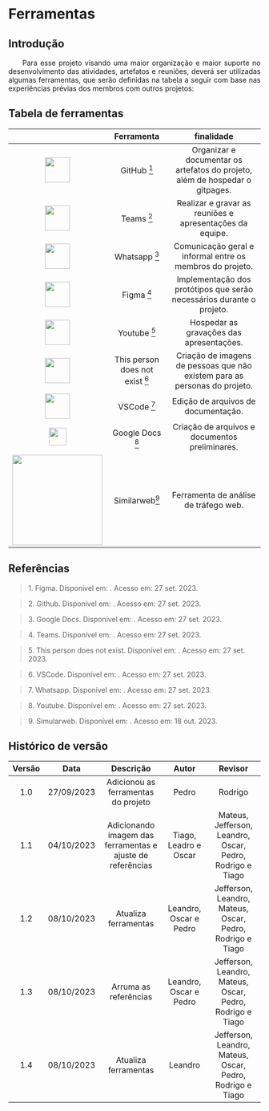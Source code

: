 # Ferramentas

## Introdução
<p align="justify">&emsp;&emsp;Para esse projeto visando uma maior organização e maior suporte no desenvolvimento das atividades, artefatos e reuniões, deverá ser  utilizadas algumas ferramentas, que serão definidas na tabela a seguir com base nas experiências prévias dos membros com outros projetos: </p>


## Tabela de ferramentas

|           | Ferramenta | finalidade |  
|:---------:| :---------:| :--------: | 
| <img src="https://cdn-icons-png.flaticon.com/512/25/25231.png" width=50> | GitHub <a href="#1"><sup>1</sup></a> |Organizar e documentar os artefatos do projeto, além de hospedar o gitpages. | 
| <img src="https://logodownload.org/wp-content/uploads/2021/08/microsoft-teams-logo-1.png" width=50> |Teams <a href="#2"><sup>2</sup></a>| Realizar e gravar as reuniões e apresentações da equipe.| 
| <img src="https://cdn.icon-icons.com/icons2/2592/PNG/512/whatsapp_logo_icon_154480.png" width=50> |Whatsapp <a href="#3"><sup>3</sup></a>| Comunicação geral e informal entre os membros do projeto.  | 
| <img src="https://logowik.com/content/uploads/images/figma.jpg" width=50> |Figma <a href="#4"><sup>4</sup></a>| Implementação dos protótipos que serão necessários durante o projeto.  | 
| <img src="https://img.freepik.com/vetores-premium/logo-vermelho-do-youtube-logo-de-midia-social_197792-1803.jpg" width=50> |Youtube <a href="#5"><sup>5</sup></a>| Hospedar as gravações das apresentações.  | 
| <img src="https://cdnstorage.sendbig.com/unreal/female.webp" width=50> |This person does not exist <a href="#6"><sup>6</sup></a>| Criação de imagens de pessoas que não existem para as personas do projeto.  | 
| <img src="https://logowik.com/content/uploads/images/visual-studio-code7642.jpg" width=50> |VSCode <a href="#7"><sup>7</sup></a>| Edição de arquivos de documentação. | 
| <img src="https://mailmeteor.com/logos/assets/PNG/Google_Docs_Logo_512px.png" width=35> |Google Docs <a href="#8"><sup>8</sup></a>| Criação de arquivos e documentos preliminares.  | 
| <img src="https://cdn.worldvectorlogo.com/logos/similarweb.svg" width = 180 > | Similarweb<a href="#9"><sup>9</sup></a> | Ferramenta de análise de tráfego web. |  

## Referências

> <p id="1"> 1. Figma. Disponível em: <https://www.figma.com/>. Acesso em: 27 set. 2023.</p>

> <p id="2"> 2. Github. Disponível em: <https://github.com/>. Acesso em: 27 set. 2023.</p>

> <p id="3"> 3. Google Docs. Disponível em: <https://www.google.com/docs/about/>. Acesso em: 27 set. 2023.</p>

> <p id="4"> 4. Teams. Disponível em: <https://www.microsoft.com/pt-br/microsoft-teams/group-chat-software>. Acesso em: 27 set. 2023.</p>

> <p id="5"> 5. This person does not exist. Disponível em: <https://thispersondoesnotexist.com/>. Acesso em: 27 set. 2023.</p>

> <p id="6"> 6. VSCode. Disponível em: <https://code.visualstudio.com/>. Acesso em: 27 set. 2023.</p>

> <p id="7"> 7. Whatsapp. Disponível em: <https://www.whatsapp.com>. Acesso em: 27 set. 2023.</p>

> <p id="8"> 8. Youtube. Disponível em: <https://www.youtube.com/>. Acesso em: 27 set. 2023.</p>

> <p id="9"> 9. Simularweb. Disponível em: <https://www.similarweb.com/pt/>. Acesso em: 18 out. 2023.</p>


## Histórico de versão
<center>

| Versão |    Data    |      Descrição       |  Autor  | Revisor |
| :----: | :--------: | :------------------: | :-----: | :-----: |
|  1.0   | 27/09/2023 | Adicionou as ferramentas do projeto| Pedro | Rodrigo  |
| 1.1 | 04/10/2023 | Adicionando imagem das ferramentas e ajuste de referências | Tiago, Leadro e Oscar | Mateus, Jefferson, Leandro, Oscar, Pedro, Rodrigo e Tiago |
| 1.2 | 08/10/2023 | Atualiza ferramentas | Leandro, Oscar e Pedro | Jefferson, Leandro, Mateus, Oscar, Pedro, Rodrigo e Tiago |
| 1.3 | 08/10/2023 | Arruma as referências | Leandro, Oscar e Pedro | Jefferson, Leandro, Mateus, Oscar, Pedro, Rodrigo e Tiago |
| 1.4 | 08/10/2023 | Atualiza ferramentas | Leandro | Jefferson, Leandro, Mateus, Oscar, Pedro, Rodrigo e Tiago |

</center>
